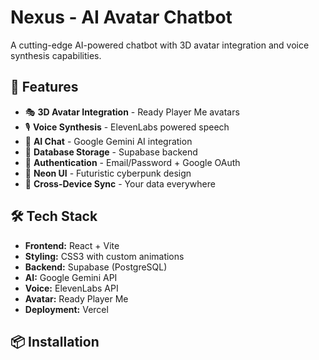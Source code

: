 # Nexus - AI Avatar Chatbot

A cutting-edge AI-powered chatbot with 3D avatar integration and voice synthesis capabilities.

## 🚀 Features

- 🎭 **3D Avatar Integration** - Ready Player Me avatars
- 🎙️ **Voice Synthesis** - ElevenLabs powered speech
- 🤖 **AI Chat** - Google Gemini AI integration
- 💾 **Database Storage** - Supabase backend
- 🔐 **Authentication** - Email/Password + Google OAuth
- 🌟 **Neon UI** - Futuristic cyberpunk design
- 🔄 **Cross-Device Sync** - Your data everywhere

## 🛠️ Tech Stack

- **Frontend:** React + Vite
- **Styling:** CSS3 with custom animations
- **Backend:** Supabase (PostgreSQL)
- **AI:** Google Gemini API
- **Voice:** ElevenLabs API
- **Avatar:** Ready Player Me
- **Deployment:** Vercel

## 📦 Installation


